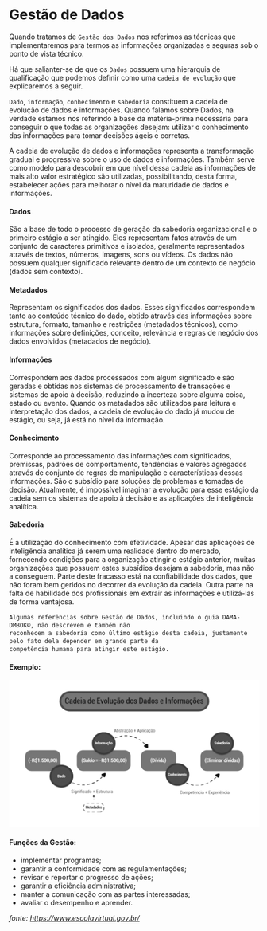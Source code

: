 Gestão de Dados
=================

Quando tratamos de `Gestão dos Dados` nos referimos as técnicas que implementaremos para termos as informações organizadas e seguras sob o ponto de vista técnico.

Há que salianter-se de que os `Dados` possuem uma hierarquia de qualificação que podemos definir como uma `cadeia de evolução` que explicaremos a seguir.

`Dado`, `informação`, `conhecimento` e `sabedoria` constituem a cadeia de evolução de dados e informações. Quando falamos sobre Dados, na verdade estamos nos referindo à base da matéria-prima necessária para conseguir o que todas as organizações desejam: utilizar o conhecimento das informações para tomar decisões ágeis e corretas.

A cadeia de evolução de dados e informações representa a transformação gradual e progressiva sobre o uso de dados e informações. Também serve como modelo para descobrir em que nível dessa cadeia as informações de mais alto valor estratégico são utilizadas, possibilitando, desta forma, estabelecer ações para melhorar o nível da maturidade de dados e informações.

#### Dados

São a base de todo o processo de geração da sabedoria organizacional e o primeiro estágio a ser atingido. Eles representam fatos através de um conjunto de caracteres primitivos e isolados, geralmente representados através de textos, números, imagens, sons ou vídeos. Os dados não possuem qualquer significado relevante dentro de um contexto de negócio (dados sem contexto).

#### Metadados

Representam os significados dos dados. Esses significados correspondem tanto ao conteúdo técnico do dado, obtido através das informações sobre estrutura, formato, tamanho e restrições (metadados técnicos), como informações sobre definições, conceito, relevância e regras de negócio dos dados envolvidos (metadados de negócio).

#### Informações

Correspondem aos dados processados com algum significado e são geradas e obtidas nos sistemas de processamento de transações e sistemas de apoio à decisão, reduzindo a incerteza sobre alguma coisa, estado ou evento. Quando os metadados são utilizados para leitura e interpretação dos dados, a cadeia de evolução do dado já mudou de estágio, ou seja, já está no nível da informação.

#### Conhecimento

Corresponde ao processamento das informações com significados, premissas, padrões de comportamento, tendências e valores agregados através de conjunto de regras de manipulação e características dessas informações. São o subsídio para soluções de problemas e tomadas de decisão. Atualmente, é impossível imaginar a evolução para esse estágio da cadeia sem os sistemas de apoio à decisão e as aplicações de inteligência analítica.

#### Sabedoria

É a utilização do conhecimento com efetividade. Apesar das aplicações de inteligência analítica já serem uma realidade dentro do mercado, fornecendo condições para a organização atingir o estágio anterior, muitas organizações que possuem estes subsídios desejam a sabedoria, mas não a conseguem. Parte deste fracasso está na confiabilidade dos dados, que não foram bem geridos no decorrer da evolução da cadeia. Outra parte na falta de habilidade dos profissionais em extrair as informações e utilizá-las de forma vantajosa.

````
Algumas referências sobre Gestão de Dados, incluindo o guia DAMA-DMBOK©, não descrevem e também não 
reconhecem a sabedoria como último estágio desta cadeia, justamente pelo fato dela depender em grande parte da 
competência humana para atingir este estágio.
````

#### Exemplo:

![cadeia](images/02-03-01.png)


#### Funções da Gestão:

* implementar programas;
* garantir a conformidade com as regulamentações;
* revisar e reportar o progresso de ações;
* garantir a eficiência administrativa;
* manter a comunicação com as partes interessadas;
* avaliar o desempenho e aprender.

_fonte: https://www.escolavirtual.gov.br/_